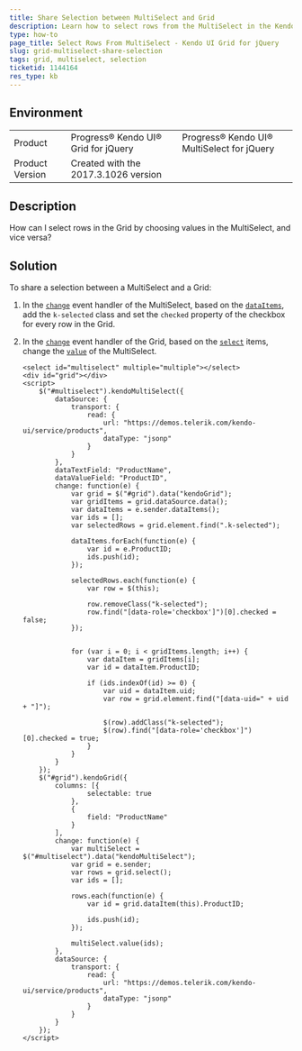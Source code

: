 ```yaml
---
title: Share Selection between MultiSelect and Grid
description: Learn how to select rows from the MultiSelect in the Kendo UI Grid and choose values by selecting Grid rows in the MultiSelect.
type: how-to
page_title: Select Rows From MultiSelect - Kendo UI Grid for jQuery
slug: grid-multiselect-share-selection
tags: grid, multiselect, selection
ticketid: 1144164
res_type: kb
---
```


## Environment
<table>
 <tr>
  <td>Product</td>
  <td>Progress® Kendo UI® Grid for jQuery</td>
  <td>Progress® Kendo UI® MultiSelect for jQuery</td>
 </tr>
 <tr>
  <td>Product Version</td>
  <td>Created with the 2017.3.1026 version</td>
 </tr>
</table>

## Description

How can I select rows in the Grid by choosing values in the MultiSelect, and vice versa?

## Solution

To share a selection between a MultiSelect and a Grid:

1. In the [`change`](https://docs.telerik.com/kendo-ui/api/javascript/ui/multiselect/events/change) event handler of the MultiSelect, based on the [`dataItems`](https://docs.telerik.com/kendo-ui/api/javascript/ui/multiselect/methods/dataitems), add the `k-selected` class and set the `checked` property of the checkbox for every row in the Grid.
1. In the [`change`](https://docs.telerik.com/kendo-ui/api/javascript/ui/grid/events/change) event handler of the Grid, based on the [`select`](https://docs.telerik.com/kendo-ui/api/javascript/ui/grid/methods/select) items, change the [`value`](https://docs.telerik.com/kendo-ui/api/javascript/ui/multiselect/methods/value) of the MultiSelect.

    ```dojo
    <select id="multiselect" multiple="multiple"></select>
    <div id="grid"></div>
    <script>
        $("#multiselect").kendoMultiSelect({
            dataSource: {
                transport: {
                    read: {
                        url: "https://demos.telerik.com/kendo-ui/service/products",
                        dataType: "jsonp"
                    }
                }
            },
            dataTextField: "ProductName",
            dataValueField: "ProductID",
            change: function(e) {
                var grid = $("#grid").data("kendoGrid");
                var gridItems = grid.dataSource.data();
                var dataItems = e.sender.dataItems();
                var ids = [];
                var selectedRows = grid.element.find(".k-selected");

                dataItems.forEach(function(e) {
                    var id = e.ProductID;
                    ids.push(id);
                });

                selectedRows.each(function(e) {
                    var row = $(this);

                    row.removeClass("k-selected");
                    row.find("[data-role='checkbox']")[0].checked = false;
                });


                for (var i = 0; i < gridItems.length; i++) {
                    var dataItem = gridItems[i];
                    var id = dataItem.ProductID;

                    if (ids.indexOf(id) >= 0) {
                        var uid = dataItem.uid;
                        var row = grid.element.find("[data-uid=" + uid + "]");

                        $(row).addClass("k-selected");
                        $(row).find("[data-role='checkbox']")[0].checked = true;
                    }
                }
            }
        });
        $("#grid").kendoGrid({
            columns: [{
                    selectable: true
                },
                {
                    field: "ProductName"
                }
            ],
            change: function(e) {
                var multiSelect = $("#multiselect").data("kendoMultiSelect");
                var grid = e.sender;
                var rows = grid.select();
                var ids = [];

                rows.each(function(e) {
                    var id = grid.dataItem(this).ProductID;

                    ids.push(id);
                });

                multiSelect.value(ids);
            },
            dataSource: {
                transport: {
                    read: {
                        url: "https://demos.telerik.com/kendo-ui/service/products",
                        dataType: "jsonp"
                    }
                }
            }
        });
    </script>
    ```
